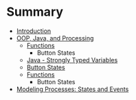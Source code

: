 # Summary

* [Introduction](README.md)
* [OOP, Java, and Processing](chapter1.md)
   * [Functions](functions.md)
       * Button States
   * [Java - Strongly Typed Variables](java_-_strongly_typed_variables.md)
   * [Button States](button_states.md)
   * [Functions](functions.md)
       * Button States
* [Modeling Processes:  States and Events](modeling_states_and_events.md)

